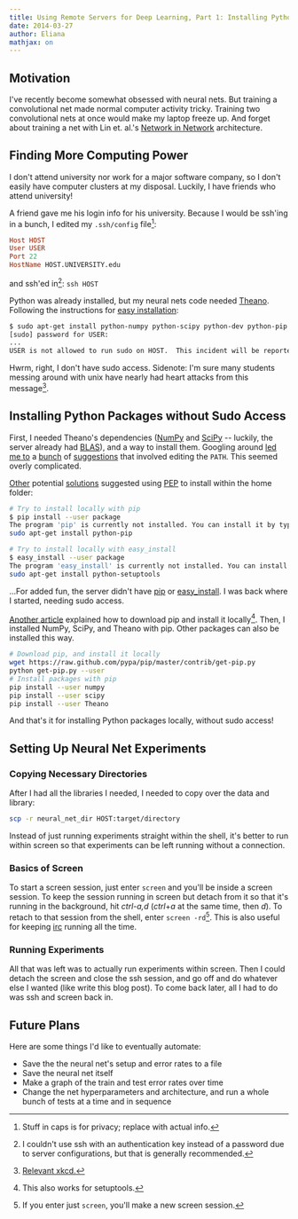 ```yaml
---
title: Using Remote Servers for Deep Learning, Part 1: Installing Python Packages Locally
date: 2014-03-27
author: Eliana
mathjax: on
---
```


Motivation
------------

I've recently become somewhat obsessed with neural nets. But training a convolutional net made normal computer activity tricky. Training two convolutional nets at once would make my laptop freeze up. And forget about training a net with Lin et. al.'s [Network in Network] architecture.

[Network in Network]: http://arxiv.org/abs/1312.4400


Finding More Computing Power
-------------

I don't attend university nor work for a major software company, so I don't easily have computer clusters at my disposal. Luckily, I have friends who attend university!

A friend gave me his login info for his university. Because I would be ssh'ing in a bunch, I edited my <code>.ssh/config</code> file[^1]:

[^1]: Stuff in caps is for privacy; replace with actual info.

```haskell
Host HOST
User USER
Port 22
HostName HOST.UNIVERSITY.edu
```

and ssh'ed in[^2]: ```ssh HOST```

[^2]: I couldn't use ssh with an authentication key instead of a password due to server configurations, but that is generally recommended.

Python was already installed, but my neural nets code needed [Theano]. Following the instructions for [easy installation]:

[Theano]: http://deeplearning.net/software/theano/
[easy installation]: http://deeplearning.net/software/theano/install_ubuntu.html

```bash
$ sudo apt-get install python-numpy python-scipy python-dev python-pip python-nose g++ libopenblas-dev git
[sudo] password for USER:
...
USER is not allowed to run sudo on HOST.  This incident will be reported.
```

Hwrm, right, I don't have sudo access. Sidenote: I'm sure many students messing around with unix have nearly had heart attacks from this message[^3].

[^3]: [Relevant xkcd.]

[Relevant xkcd.]:http://xkcd.com/838/



Installing Python Packages without Sudo Access
-----------------------------------------------

First, I needed Theano's dependencies ([NumPy] and [SciPy] -- luckily, the server already had [BLAS]), and a way to install them. Googling around [led me to] a [bunch] of [suggestions] that involved editing the `PATH`. This seemed overly complicated. 

[NumPy]: http://www.numpy.org/
[SciPy]: http://www.scipy.org/
[BLAS]: http://en.wikipedia.org/wiki/Basic_Linear_Algebra_Subprograms
[led me to]:http://stackoverflow.com/questions/622744/unable-to-install-python-without-sudo-access
[bunch]:http://www.astropython.org/tutorial/2010/1/User-rootsudo-free-installation-of-Python-modules
[suggestions]:http://askubuntu.com/questions/363300/how-to-install-pip-python-to-user-without-root-access

[Other] potential [solutions] suggested using [PEP] to install within the home folder: 

[other]:http://stackoverflow.com/questions/7465445/how-to-install-python-modules-without-root-access
[solutions]:http://stackoverflow.com/questions/7143077/use-pip-and-install-packages-at-my-home-folder
[PEP]:http://legacy.python.org/dev/peps/pep-0370/

```bash
# Try to install locally with pip
$ pip install --user package
The program 'pip' is currently not installed. You can install it by typing:
sudo apt-get install python-pip

# Try to install locally with easy_install
$ easy_install --user package
The program 'easy_install' is currently not installed. You can install it by typing:
sudo apt-get install python-setuptools
```

...For added fun, the server didn't have [pip] or [easy_install]. I was back where I started, needing sudo access. 

[pip]: https://pypi.python.org/pypi/pip
[easy_install]: https://pythonhosted.org/setuptools/easy_install.html

[Another article] explained how to download pip and install it locally[^4]. Then, I installed NumPy, SciPy, and Theano with pip. Other packages can also be installed this way. 

[Another article]: http://forcecarrier.wordpress.com/2013/07/26/installing-pip-virutalenv-in-sudo-free-way/

[^4]: This also works for setuptools.

```bash
# Download pip, and install it locally
wget https://raw.github.com/pypa/pip/master/contrib/get-pip.py
python get-pip.py --user
# Install packages with pip
pip install --user numpy
pip install --user scipy
pip install --user Theano
```

And that's it for installing Python packages locally, without sudo access!


Setting Up Neural Net Experiments
-----------------------------------

### Copying Necessary Directories

After I had all the libraries I needed, I needed to copy over the data and library:

```bash
scp -r neural_net_dir HOST:target/directory
```

Instead of just running experiments straight within the shell, it's better to run within screen so that experiments can be left running without a connection.

### Basics of Screen

To start a screen session, just enter ```screen``` and you'll be inside a screen session. To keep the session running in screen but detach from it so that it's running in the background, hit _ctrl-a,d_ (_ctrl_+_a_ at the same time, then _d_). To retach to that session from the shell, enter ```screen -rd```[^5]. This is also useful for keeping [irc] running all the time.

[irc]:http://en.wikipedia.org/wiki/Internet_Relay_Chat

[^5]: If you enter just ```screen```, you'll make a new screen session. 

### Running Experiments

All that was left was to actually run experiments within screen. Then I could detach the screen and close the ssh session, and go off and do whatever else I wanted (like write this blog post). To come back later, all I had to do was ssh and screen back in.


Future Plans
--------

Here are some things I'd like to eventually automate:

* Save the the neural net's setup and error rates to a file
* Save the neural net itself
* Make a graph of the train and test error rates over time
* Change the net hyperparameters and architecture, and run a whole bunch of tests at a time and in sequence